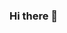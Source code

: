 ### Hi there 👋

<!--
**GoldenSubz/GoldenSubz** is a ✨ _special_ ✨ repository because its `README.md` (this file) appears on your GitHub profile.

Here are some ideas to get you started:

- 🔭 I’m currently working on ... Studying
- 🌱 I’m currently learning ... Java, HTML, and CSS.
- 👯 I’m looking to collaborate on ... Nothing at the moment.
- 🤔 I’m looking for help with ... Nothing at the moment.
- 💬 Ask me about ... Anything.
- 📫 How to reach me: ... businesswithgoldensubz@gmail.com
- 😄 Pronouns: ... He/Him
- ⚡ Fun fact: ... I'm from Norway.
-->
